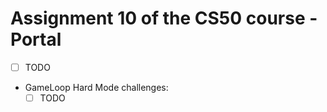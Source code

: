 # Assignment 10 of the CS50 course - Portal
- [ ] TODO<br>

- GameLoop Hard Mode challenges:<br>
    - [ ] TODO<br>
